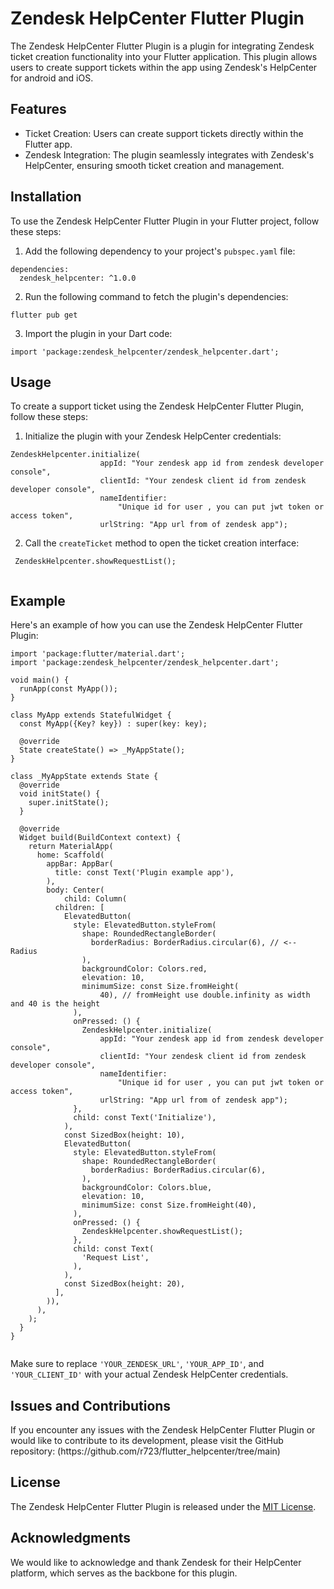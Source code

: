 <h1>Zendesk HelpCenter Flutter Plugin</h1>

<p>The Zendesk HelpCenter Flutter Plugin is a plugin for integrating Zendesk ticket creation functionality into your Flutter application. This plugin allows users to create support tickets within the app using Zendesk's HelpCenter for android and iOS.</p>

<h2>Features</h2>

<ul>
  <li>Ticket Creation: Users can create support tickets directly within the Flutter app.</li>
  <li>Zendesk Integration: The plugin seamlessly integrates with Zendesk's HelpCenter, ensuring smooth ticket creation and management.</li>
</ul>

<h2>Installation</h2>

<p>To use the Zendesk HelpCenter Flutter Plugin in your Flutter project, follow these steps:</p>

<ol>
  <li>Add the following dependency to your project's <code>pubspec.yaml</code> file:</li>
</ol>

<pre><code>dependencies:
  zendesk_helpcenter: ^1.0.0
</code></pre>

<ol start="2">
  <li>Run the following command to fetch the plugin's dependencies:</li>
</ol>

<pre><code>flutter pub get
</code></pre>

<ol start="3">
  <li>Import the plugin in your Dart code:</li>
</ol>

<pre><code>import 'package:zendesk_helpcenter/zendesk_helpcenter.dart';
</code></pre>

<h2>Usage</h2>

<p>To create a support ticket using the Zendesk HelpCenter Flutter Plugin, follow these steps:</p>

<ol>
  <li>Initialize the plugin with your Zendesk HelpCenter credentials:</li>
</ol>

<pre><code>ZendeskHelpcenter.initialize(
                    appId: "Your zendesk app id from zendesk developer console",
                    clientId: "Your zendesk client id from zendesk developer console",
                    nameIdentifier:
                        "Unique id for user , you can put jwt token or access token",
                    urlString: "App url from of zendesk app");
</code></pre>

<ol start="2">
  <li>Call the <code>createTicket</code> method to open the ticket creation interface:</li>
</ol>

<pre><code> ZendeskHelpcenter.showRequestList();

</code></pre>


<h2>Example</h2>

<p>Here's an example of how you can use the Zendesk HelpCenter Flutter Plugin:</p>

<pre><code>import 'package:flutter/material.dart';
import 'package:zendesk_helpcenter/zendesk_helpcenter.dart';

void main() {
  runApp(const MyApp());
}

class MyApp extends StatefulWidget {
  const MyApp({Key? key}) : super(key: key);

  @override
  State<MyApp> createState() => _MyAppState();
}

class _MyAppState extends State<MyApp> {
  @override
  void initState() {
    super.initState();
  }

  @override
  Widget build(BuildContext context) {
    return MaterialApp(
      home: Scaffold(
        appBar: AppBar(
          title: const Text('Plugin example app'),
        ),
        body: Center(
            child: Column(
          children: [
            ElevatedButton(
              style: ElevatedButton.styleFrom(
                shape: RoundedRectangleBorder(
                  borderRadius: BorderRadius.circular(6), // <-- Radius
                ),
                backgroundColor: Colors.red,
                elevation: 10,
                minimumSize: const Size.fromHeight(
                    40), // fromHeight use double.infinity as width and 40 is the height
              ),
              onPressed: () {
                ZendeskHelpcenter.initialize(
                    appId: "Your zendesk app id from zendesk developer console",
                    clientId: "Your zendesk client id from zendesk developer console",
                    nameIdentifier:
                        "Unique id for user , you can put jwt token or access token",
                    urlString: "App url from of zendesk app");
              },
              child: const Text('Initialize'),
            ),
            const SizedBox(height: 10),
            ElevatedButton(
              style: ElevatedButton.styleFrom(
                shape: RoundedRectangleBorder(
                  borderRadius: BorderRadius.circular(6),
                ),
                backgroundColor: Colors.blue,
                elevation: 10,
                minimumSize: const Size.fromHeight(40),
              ),
              onPressed: () {
                ZendeskHelpcenter.showRequestList();
              },
              child: const Text(
                'Request List',
              ),
            ),
            const SizedBox(height: 20),
          ],
        )),
      ),
    );
  }
}

</code></pre>

<p>Make sure to replace <code>'YOUR_ZENDESK_URL'</code>, <code>'YOUR_APP_ID'</code>, and <code>'YOUR_CLIENT_ID'</code> with your actual Zendesk HelpCenter credentials.</p>

<h2>Issues and Contributions</h2>

<p>If you encounter any issues with the Zendesk HelpCenter Flutter Plugin or would like to contribute to its development, please visit the GitHub repository: (https://github.com/r723/flutter_helpcenter/tree/main)</p>

<h2>License</h2>

<p>The Zendesk HelpCenter Flutter Plugin is released under the <a href="LICENSE">MIT License</a>.</p>

<h2>Acknowledgments</h2>

<p>We would like to acknowledge and thank Zendesk for their HelpCenter platform, which serves as the backbone for this plugin.</p>
